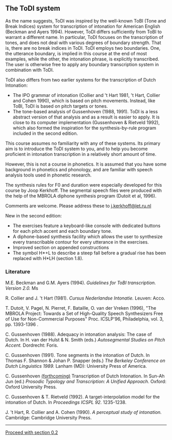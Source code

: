 The ToDI system
---------------

As the name suggests, ToDI was inspired by the well-known ToBI (Tone and Break Indices) system for transcription of intonation for American English (Beckman and Ayers 1994). However, ToDI differs sufficiently from ToBI to warrant a different name. In particular, ToDI focuses on the transcription of tones, and does not deal with various degrees of boundary strength. That is, there are no break indices in ToDI. ToDI employs two boundaries. One, the utterance boundary, is implied in this course at the end of most examples, while the other, the intonation phrase, is explicitly transcribed. The user is otherwise free to apply any boundary transcription system in combination with ToDI.

ToDI also differs from two earlier systems for the transcription of Dutch Intonation:

*   The IPO grammar of intonation (Collier and 't Hart 1981, 't Hart, Collier and Cohen 1990), which is based on pitch movements. Instead, like ToBI, ToDI is based on pitch targets or tones.
*   The tone-based analysis of Gussenhoven (1988, 1991). ToDI is a less abstract version of that analysis and as a result is easier to apply. It is close to its computer implementation (Gussenhoven & Rietveld 1992), which also formed the inspiration for the synthesis-by-rule program included in the second edition.

This course assumes no familiarity with any of these systems. Its primary aim is to introduce the ToDI system to you, and to help you become proficient in intonation transcription in a relatively short amount of time.

However, this is not a course in phonetics. It is assumed that you have some background in phonetics and phonology, and are familiar with speech analysis tools used in phonetic research.

The synthesis rules for F0 and duration were especially developed for this course by Joop Kerkhoff. The segmental speech files were produced with the help of the MBROLA diphone synthesis program (Dutoit et al, 1996).

Comments are welcome. Please address these to j.kerkhoff@let.ru.nl

New in the second edition:

*   The exercises feature a keyboard-like console with dedicated buttons for each pitch accent and each boundary tone.
*   A diphone-based synthesis facility which allows the user to synthesize every transcribable contour for every utterance in the exercises.
*   Improved section on appended constructions
*   The symbol H\*+L to describe a steep fall before a gradual rise has been replaced with H\*LH (section 1.8).

### Literature

M.E. Beckman and G.M. Ayers (1994). _Guidelines for ToBI transcription. Version 2.0._ Ms

R. Collier and J. 't Hart (1981). _Cursus Nederlandse Intonatie._ Leuven: Acco.

T. Dutoit, V. Pagel, N. Pierret, F. Bataille, O. van der Vreken (1996), "The MBROLA Project: Towards a Set of High-Quality Speech Synthesizers Free of Use for Non-Commercial Purposes" Proc. ICSLP'96, Philadelphia, vol. 3, pp. 1393-1396 .

C. Gussenhoven (1988). Adequacy in intonation analysis: The case of Dutch. In H. van der Hulst & N. Smith (eds.) _Autosegmental Studies on Pitch Accent._ Dordrecht: Foris.

C. Gussenhoven (1991). Tone segments in the intonation of Dutch. In Thomas F. Shannon & Johan P. Snapper (eds.) _The Berkeley Conference on Dutch Linguistics 1989._ Lanham (MD): University Press of America.

C. Gussenhoven [(forthcoming)](TODIsun-ah.pdf) Transcription of Dutch Intonation. In Sun-Ah Jun (ed.) _Prosodic Typology and Transcription: A Unified Approach_. Oxford: Oxford University Press.

C. Gussenhoven & T. Rietveld (1992). A target-interpolation model for the intonation of Dutch. In _Proceedings ICSPL 92._ 1235-1238.

J. 't Hart, R. Collier and A. Cohen (1990). _A perceptual study of intonation._ Cambridge: Cambridge University Press.

* * *

[Proceed with section 0.2](about2.htm)

